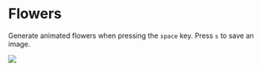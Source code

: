 # Flowers

Generate animated flowers when pressing the `space` key.
Press `s` to save an image.

![](https://raw.githubusercontent.com/hamoid/Fun-Programming/master/processing/ideas/2018/11/Flowers/thumb.png)
